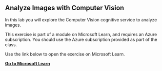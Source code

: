 ## Analyze Images with Computer Vision​

In this lab you will explore the Computer Vision cognitive service to analyze images.​

This exercise is part of a module on Microsoft Learn, and requires an Azure subscription. You should use the Azure subscription provided as part of the class.

Use the link below to open the exercise on Microsoft Learn.

**[Go to Microsoft Learn](https://docs.microsoft.com/learn/modules/analyze-images-computer-vision/3-analyze-images)**
